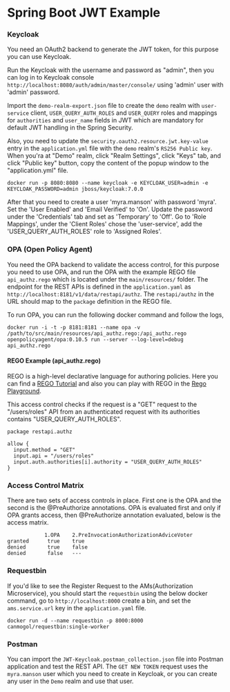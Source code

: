 # Spring Boot JWT Example

### Keycloak

You need an OAuth2 backend to generate the JWT token, for this purpose you can use Keycloak. 

Run the Keycloak with the username and password as "admin", then you can log in to Keycloak console `http://localhost:8080/auth/admin/master/console/` using 'admin' user with 'admin' password. 

Import the `demo-realm-export.json` file to create the `demo` realm with `user-service` client, `USER_QUERY_AUTH_ROLES` and `USER_QUERY` roles and mappings for `authorities` and `user_name` fields in JWT which are mandatory for default JWT handling in the Spring Security.

Also, you need to update the `security.oauth2.resource.jwt.key-value` entry in the `application.yml` file with the `demo` realm's `RS256 Public key`. When you'ra at "Demo" realm, click "Realm Settings", click "Keys" tab, and click "Public key" button, copy the content of the popup window to the "application.yml" file.

```
docker run -p 8080:8080 --name keycloak -e KEYCLOAK_USER=admin -e KEYCLOAK_PASSWORD=admin jboss/keycloak:7.0.0
```

After that you need to create a user 'myra.manson' with password 'myra'. Set the 'User Enabled' and 'Email Verified' to 'On'. Update the password under the 'Credentials' tab and set as 'Temporary' to 'Off'. Go to 'Role Mappings', under the 'Client Roles' chose the 'user-service', add the 'USER_QUERY_AUTH_ROLES' role to 'Assigned Roles'.

### OPA (Open Policy Agent)

You need the OPA backend to validate the access control, for this purpose you need to use OPA, and run the OPA with the example REGO file `api_authz.rego` which is located under the `main/resources/` folder. The endpoint for the REST APIs is defined in the `application.yaml` as `http://localhost:8181/v1/data/restapi/authz`. The `restapi/authz` in the URL should map to the `package` definition in the REGO file. 

To run OPA, you can run the following docker command and follow the logs,
```
docker run -i -t -p 8181:8181 --name opa -v /path/to/src/main/resources/api_authz.rego:/api_authz.rego openpolicyagent/opa:0.10.5 run --server --log-level=debug api_authz.rego
```

#### REGO Example (api_authz.rego)

REGO is a high-level declarative language for authoring policies. Here you can find a [REGO Tutorial](https://www.openpolicyagent.org/docs/get-started.html) and also you can play with REGO in the [Rego Playground](https://play.openpolicyagent.org/).

This access control checks if the request is a "GET" request to the "/users/roles" API from an authenticated request with its authorities contains "USER_QUERY_AUTH_ROLES".

```
package restapi.authz

allow {
  input.method = "GET"
  input.api = "/users/roles"
  input.auth.authorities[i].authority = "USER_QUERY_AUTH_ROLES"
}
```

### Access Control Matrix

There are two sets of access controls in place. First one is the OPA and the second is the @PreAuthorize annotations. OPA is evaluated first and only if OPA grants access, then @PreAuthorize annotation evaluated, below is the access matrix.

```
            1.OPA    2.PreInvocationAuthorizationAdviceVoter
granted      true    true
denied       true    false
denied       false   ---
```

### Requestbin

If you'd like to see the Register Request to the AMs(Authorization Microservice), you should start the `requestbin` using the below docker command, go to `http://localhost:8000` create a bin, and set the `ams.service.url` key in the `application.yaml` file. 

```
docker run -d --name requestbin -p 8000:8000 canmogol/requestbin:single-worker
```


### Postman

You can import the `JWT-Keycloak.postman_collection.json` file into Postman application and test the REST API. The `GET NEW TOKEN` request uses the `myra.manson` user which you need to create in Keycloak, or you can create any user in the `Demo` realm and use that user.
